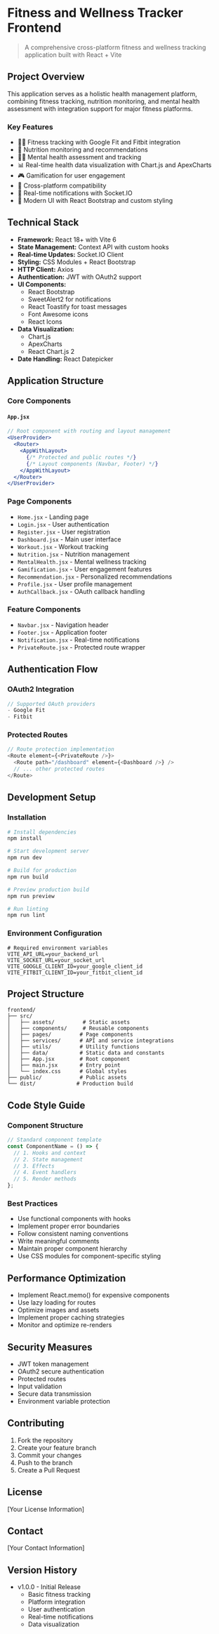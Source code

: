 # Fitness and Wellness Tracker Frontend
> A comprehensive cross-platform fitness and wellness tracking application built with React + Vite

## Project Overview
This application serves as a holistic health management platform, combining fitness tracking, nutrition monitoring, and mental health assessment with integration support for major fitness platforms.

### Key Features
- 🏃‍♂️ Fitness tracking with Google Fit and Fitbit integration
- 🥗 Nutrition monitoring and recommendations
- 🧘‍♀️ Mental health assessment and tracking
- 📊 Real-time health data visualization with Chart.js and ApexCharts
- 🎮 Gamification for user engagement
- 📱 Cross-platform compatibility
- 🔔 Real-time notifications with Socket.IO
- 🎨 Modern UI with React Bootstrap and custom styling

## Technical Stack
- **Framework:** React 18+ with Vite 6
- **State Management:** Context API with custom hooks
- **Real-time Updates:** Socket.IO Client
- **Styling:** CSS Modules + React Bootstrap
- **HTTP Client:** Axios
- **Authentication:** JWT with OAuth2 support
- **UI Components:** 
  - React Bootstrap
  - SweetAlert2 for notifications
  - React Toastify for toast messages
  - Font Awesome icons
  - React Icons
- **Data Visualization:** 
  - Chart.js
  - ApexCharts
  - React Chart.js 2
- **Date Handling:** React Datepicker

## Application Structure

### Core Components

#### `App.jsx`
```jsx
// Root component with routing and layout management
<UserProvider>
  <Router>
    <AppWithLayout>
      {/* Protected and public routes */}
      {/* Layout components (Navbar, Footer) */}
    </AppWithLayout>
  </Router>
</UserProvider>
```

### Page Components
- `Home.jsx` - Landing page
- `Login.jsx` - User authentication
- `Register.jsx` - User registration
- `Dashboard.jsx` - Main user interface
- `Workout.jsx` - Workout tracking
- `Nutrition.jsx` - Nutrition management
- `MentalHealth.jsx` - Mental wellness tracking
- `Gamification.jsx` - User engagement features
- `Recommendation.jsx` - Personalized recommendations
- `Profile.jsx` - User profile management
- `AuthCallback.jsx` - OAuth callback handling

### Feature Components
- `Navbar.jsx` - Navigation header
- `Footer.jsx` - Application footer
- `Notification.jsx` - Real-time notifications
- `PrivateRoute.jsx` - Protected route wrapper

## Authentication Flow

### OAuth2 Integration
```javascript
// Supported OAuth providers
- Google Fit
- Fitbit
```

### Protected Routes
```javascript
// Route protection implementation
<Route element={<PrivateRoute />}>
  <Route path="/dashboard" element={<Dashboard />} />
  // ... other protected routes
</Route>
```

## Development Setup

### Installation
```bash
# Install dependencies
npm install

# Start development server
npm run dev

# Build for production
npm run build

# Preview production build
npm run preview

# Run linting
npm run lint
```

### Environment Configuration
```env
# Required environment variables
VITE_API_URL=your_backend_url
VITE_SOCKET_URL=your_socket_url
VITE_GOOGLE_CLIENT_ID=your_google_client_id
VITE_FITBIT_CLIENT_ID=your_fitbit_client_id
```

## Project Structure
```
frontend/
├── src/
│   ├── assets/         # Static assets
│   ├── components/     # Reusable components
│   ├── pages/         # Page components
│   ├── services/      # API and service integrations
│   ├── utils/         # Utility functions
│   ├── data/          # Static data and constants
│   ├── App.jsx        # Root component
│   ├── main.jsx       # Entry point
│   └── index.css      # Global styles
├── public/            # Public assets
└── dist/             # Production build
```

## Code Style Guide

### Component Structure
```jsx
// Standard component template
const ComponentName = () => {
  // 1. Hooks and context
  // 2. State management
  // 3. Effects
  // 4. Event handlers
  // 5. Render methods
};
```

### Best Practices
- Use functional components with hooks
- Implement proper error boundaries
- Follow consistent naming conventions
- Write meaningful comments
- Maintain proper component hierarchy
- Use CSS modules for component-specific styling

## Performance Optimization
- Implement React.memo() for expensive components
- Use lazy loading for routes
- Optimize images and assets
- Implement proper caching strategies
- Monitor and optimize re-renders

## Security Measures
- JWT token management
- OAuth2 secure authentication
- Protected routes
- Input validation
- Secure data transmission
- Environment variable protection

## Contributing
1. Fork the repository
2. Create your feature branch
3. Commit your changes
4. Push to the branch
5. Create a Pull Request

## License
[Your License Information]

## Contact
[Your Contact Information]

## Version History
- v1.0.0 - Initial Release
  - Basic fitness tracking
  - Platform integration
  - User authentication
  - Real-time notifications
  - Data visualization